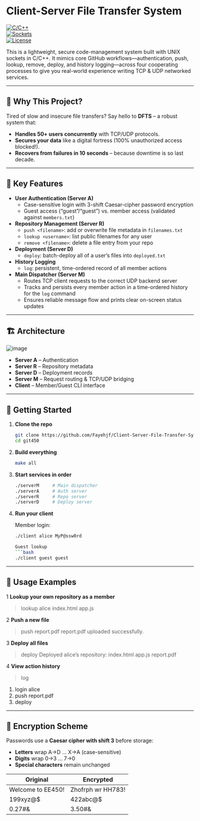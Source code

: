 # Client-Server File Transfer System

[![C/C++](https://img.shields.io/badge/Language-C%2FC%2B%2B-blue)](https://isocpp.org/)  
[![Sockets](https://img.shields.io/badge/Networking-UNIX%20Sockets-green)](http://www.beej.us/guide/bgnet/)  
[![License](https://img.shields.io/badge/License-MIT-yellow)](LICENSE)  

This is a lightweight, secure code-management system built with UNIX sockets in C/C++.  It mimics core GitHub workflows—authentication, push, lookup, remove, deploy, and history logging—across four cooperating processes to give you real-world experience writing TCP & UDP networked services.

---
## 🚀 Why This Project?
Tired of slow and insecure file transfers? Say hello to **DFTS** – a robust system that:  
- **Handles 50+ users concurrently** with TCP/UDP protocols.  
- **Secures your data** like a digital fortress (100% unauthorized access blocked!).  
- **Recovers from failures in 10 seconds** – because downtime is so last decade.

---

## 🌟 Key Features

- **User Authentication (Server A)**  
  - Case-sensitive login with 3-shift Caesar-cipher password encryption  
  - Guest access (“guest”/“guest”) vs. member access (validated against `members.txt`)  
- **Repository Management (Server R)**  
  - `push <filename>`: add or overwrite file metadata in `filenames.txt`  
  - `lookup <username>`: list public filenames for any user  
  - `remove <filename>`: delete a file entry from your repo  
- **Deployment (Server D)**  
  - `deploy`: batch-deploy all of a user’s files into `deployed.txt`  
- **History Logging**  
  - `log`: persistent, time-ordered record of all member actions  
- **Main Dispatcher (Server M)**
  - Routes TCP client requests to the correct UDP backend server  
  - Tracks and persists every member action in a time-ordered history for the `log` command  
  - Ensures reliable message flow and prints clear on-screen status updates

---

## 🏗 Architecture

![image](https://github.com/user-attachments/assets/ae07db33-03fb-46f1-876e-621eee6c2a20)


- **Server A** – Authentication  
- **Server R** – Repository metadata  
- **Server D** – Deployment records  
- **Server M** – Request routing & TCP/UDP bridging  
- **Client**  – Member/Guest CLI interface  

---

## 🚀 Getting Started

1. **Clone the repo**  
   ```bash
   git clone https://github.com/Fayehjf/Client-Server-File-Transfer-System.git
   cd git450

2. **Build everything**
   ```bash
   make all

4. **Start services in order**
   ```bash
   ./serverM     # Main dispatcher
   ./serverA     # Auth server
   ./serverR     # Repo server
   ./serverD     # Deploy server

5. **Run your client**
   
   Member login:
   ```bash
   ./client alice MyP@ssw0rd
   
   Guest lookup
   ```bash
   ./client guest guest  

---

## 💬 Usage Examples

1 **Lookup your own repository as a member**
> lookup alice
index.html
app.js

2 **Push a new file**
> push report.pdf
report.pdf uploaded successfully.

3 **Deploy all files**
> deploy
Deployed alice’s repository:
  index.html
  app.js
  report.pdf

4 **View action history**
> log
1. login alice
2. push report.pdf
3. deploy

---

## 📖 Encryption Scheme

Passwords use a **Caesar cipher with shift 3** before storage:

- **Letters** wrap A→D … X→A (case-sensitive)  
- **Digits** wrap 0→3 … 7→0  
- **Special characters** remain unchanged  

| Original           | Encrypted         |
|--------------------|-------------------|
| Welcome to EE450!  | Zhofrph wr HH783! |
| 199xyz@$           | 422abc@$          |
| 0.27#&             | 3.50#&            |

